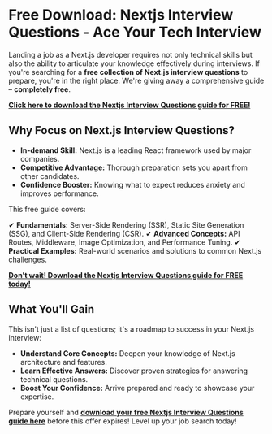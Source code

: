 # Free Download: Nextjs Interview Questions - Ace Your Tech Interview

Landing a job as a Next.js developer requires not only technical skills but also the ability to articulate your knowledge effectively during interviews. If you're searching for a **free collection of Next.js interview questions** to prepare, you're in the right place. We're giving away a comprehensive guide – **completely free**.

[**Click here to download the Nextjs Interview Questions guide for FREE!**](https://udemywork.com/nextjs-interview-questions)

## Why Focus on Next.js Interview Questions?

*   **In-demand Skill:** Next.js is a leading React framework used by major companies.
*   **Competitive Advantage:** Thorough preparation sets you apart from other candidates.
*   **Confidence Booster:** Knowing what to expect reduces anxiety and improves performance.

This free guide covers:

✔ **Fundamentals:** Server-Side Rendering (SSR), Static Site Generation (SSG), and Client-Side Rendering (CSR).
✔ **Advanced Concepts:** API Routes, Middleware, Image Optimization, and Performance Tuning.
✔ **Practical Examples:** Real-world scenarios and solutions to common Next.js challenges.

[**Don't wait! Download the Nextjs Interview Questions guide for FREE today!**](https://udemywork.com/nextjs-interview-questions)

## What You'll Gain

This isn't just a list of questions; it's a roadmap to success in your Next.js interview:

*   **Understand Core Concepts:** Deepen your knowledge of Next.js architecture and features.
*   **Learn Effective Answers:** Discover proven strategies for answering technical questions.
*   **Boost Your Confidence:** Arrive prepared and ready to showcase your expertise.

Prepare yourself and **[download your free Nextjs Interview Questions guide here](https://udemywork.com/nextjs-interview-questions)** before this offer expires! Level up your job search today!
